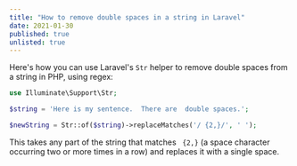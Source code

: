 ```yaml
---
title: "How to remove double spaces in a string in Laravel"
date: 2021-01-30
published: true
unlisted: true
---
```


Here's how you can use Laravel's `Str` helper to remove double spaces from a string in PHP, using regex:

```php
use Illuminate\Support\Str;

$string = 'Here is my sentence.  There are  double spaces.';

$newString = Str::of($string)->replaceMatches('/ {2,}/', ' ');
```

This takes any part of the string that matches ` {2,}` (a space character occurring two or more times in a row) and replaces it with a single space.
